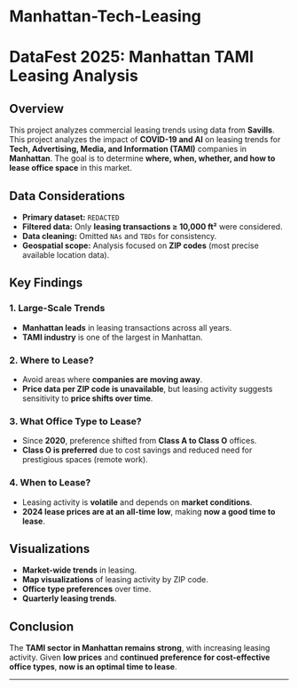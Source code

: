 # Manhattan-Tech-Leasing

# DataFest 2025: Manhattan TAMI Leasing Analysis

## Overview
This project analyzes commercial leasing trends using data from **Savills**. This project analyzes the impact of **COVID-19 and AI** on leasing trends for **Tech, Advertising, Media, and Information (TAMI)** companies in **Manhattan**. The goal is to determine **where, when, whether, and how to lease office space** in this market.

## Data Considerations
- **Primary dataset:** `REDACTED`
- **Filtered data:** Only **leasing transactions ≥ 10,000 ft²** were considered.
- **Data cleaning:** Omitted `NAs` and `TBDs` for consistency.
- **Geospatial scope:** Analysis focused on **ZIP codes** (most precise available location data).

## Key Findings
### **1. Large-Scale Trends**
- **Manhattan leads** in leasing transactions across all years.
- **TAMI industry** is one of the largest in Manhattan.

### **2. Where to Lease?**
- Avoid areas where **companies are moving away**.
- **Price data per ZIP code is unavailable**, but leasing activity suggests sensitivity to **price shifts over time**.

### **3. What Office Type to Lease?**
- Since **2020**, preference shifted from **Class A to Class O** offices.
- **Class O is preferred** due to cost savings and reduced need for prestigious spaces (remote work).

### **4. When to Lease?**
- Leasing activity is **volatile** and depends on **market conditions**.
- **2024 lease prices are at an all-time low**, making **now a good time to lease**.

## Visualizations
- **Market-wide trends** in leasing.
- **Map visualizations** of leasing activity by ZIP code.
- **Office type preferences** over time.
- **Quarterly leasing trends**.

## Conclusion
The **TAMI sector in Manhattan remains strong**, with increasing leasing activity. Given **low prices** and **continued preference for cost-effective office types**, **now is an optimal time to lease**.

---
